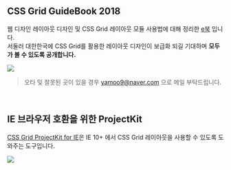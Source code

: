 ## CSS Grid GuideBook 2018

웹 디자인 레이아웃 디자인 및 CSS Grid 레이아웃 모듈 사용법에 대해 정리한 [e북](https://uid.gitbook.io/css-grid) 입니다.<br>
서둘러 대한한국에 CSS Grid를 활용한 레이아웃 디자인이 보급화 되길 기대하며 **모두가 볼 수 있도록 공개합니다.**

[![](./_/css-grid-guidebook-2018.jpg)](https://yamoo9.gitbook.io/css-grid)

> 오타 및 잘못된 곳이 있을 경우 yamoo9@naver.com 으로 메일 부탁드립니다.

<br>

## IE 브라우저 호환을 위한 ProjectKit

[CSS Grid ProjectKit for IE](./grid-for-ie/README.md)은 IE 10+ 에서 CSS Grid 레이아웃을 사용할 수 있도록 도와주는 도구입니다.

![](./_/autoprefixer-ie.png)

